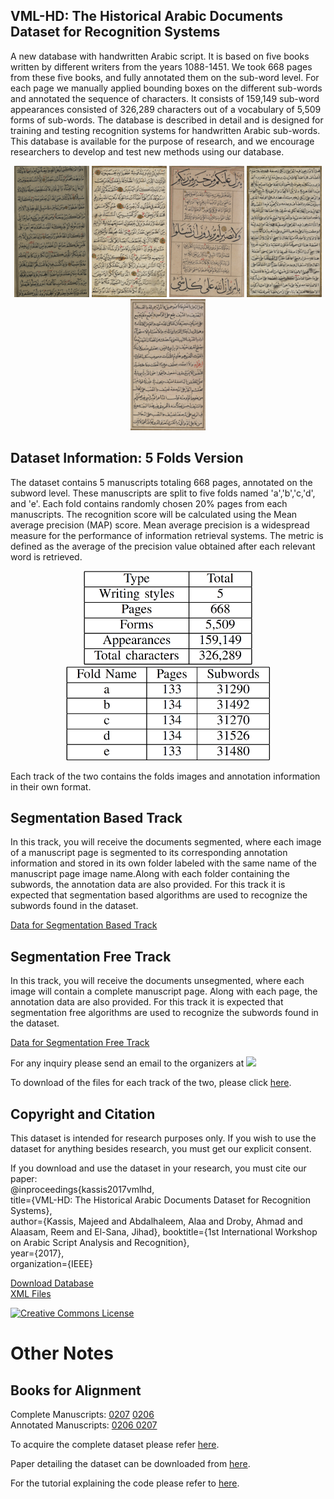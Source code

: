 ## VML-HD: The Historical Arabic Documents Dataset for Recognition Systems

A new database with handwritten Arabic script. It is based on five books written by different writers from the years 1088-1451\. We took 668 pages from these five books, and fully annotated them on the sub-word level. For each page we manually applied bounding boxes on the different sub-words and annotated the sequence of characters. It consists of 159,149 sub-word appearances consisted of 326,289 characters out of a vocabulary of 5,509 forms of sub-words. The database is described in detail and is designed for training and testing recognition systems for handwritten Arabic sub-words. This database is available for the purpose of research, and we encourage researchers to develop and test new methods using our database.

<p align="center">
<img src="writingStyle/3249138.png" width="120" height="210" />
<img src="writingStyle/3158466.png" width="120" height="210" />
<img src="writingStyle/3157556.png" width="120" height="210" />
<img src="writingStyle/3368132.png" width="120" height="210" />
<img src="writingStyle/3426930.png" width="120" height="210" />
</p>

## Dataset Information: 5 Folds Version

The dataset contains 5 manuscripts totaling 668 pages, annotated on the subword level. These manuscripts are split to five folds named 'a','b','c,'d', and 'e'. Each fold contains randomly chosen 20% pages from each manuscripts. The recognition score will be calculated using the Mean average precision (MAP) score. Mean average precision is a widespread measure for the performance of information retrieval systems. The metric is defined as the average of the precision value obtained after each relevant word is retrieved.  

<p align="center">
  <img src="dataset.png" height="150" />
  <img src="folds.png" height="150" />
</p>

Each track of the two contains the folds images and annotation information in their own format.  

## Segmentation Based Track

In this track, you will receive the documents segmented, where each image of a manuscript page is segmented to its corresponding annotation information and stored in its own folder labeled with the same name of the manuscript page image name.Along with each folder containing the subwords, the annotation data are also provided. For this track it is expected that segmentation based algorithms are used to recognize the subwords found in the dataset.  

[Data for Segmentation Based Track](http://www.cs.bgu.ac.il/~vml/database/competition/segmentation_based.zip)  

## Segmentation Free Track

In this track, you will receive the documents unsegmented, where each image will contain a complete manuscript page. Along with each page, the annotation data are also provided. For this track it is expected that segmentation free algorithms are used to recognize the subwords found in the dataset.  

[Data for Segmentation Free Track](competition/segmentation_free.zip)  

For any inquiry please send an email to the organizers at ![](http://oldweb.cs.bgu.ac.il/image_cache/6cbce1d020c3238d0301fb48929367db)

To download of the files for each track of the two, please click [here](https://goo.gl/m4qD1E).


## Copyright and Citation

This dataset is intended for research purposes only. If you wish to use the dataset for anything besides research, you must get our explicit consent.

If you download and use the dataset in your research, you must cite our paper:  
@inproceedings{kassis2017vmlhd,  
title={VML-HD: The Historical Arabic Documents Dataset for Recognition Systems},  
author={Kassis, Majeed and Abdalhaleem, Alaa and Droby, Ahmad and Alaasam, Reem and El-Sana, Jihad}, booktitle={1st International Workshop on Arabic Script Analysis and Recognition},  
year={2017},  
organization={IEEE}

[Download Database](https://www.cs.bgu.ac.il/~vml/database/VML-HD/VML-HD.zip)  
[XML Files](https://www.cs.bgu.ac.il/~vml/database/VML-HD/xmlFiles.rar)

[![Creative Commons License](https://i.creativecommons.org/l/by-nc-nd/4.0/80x15.png)](http://creativecommons.org/licenses/by-nc-nd/4.0/)
# Other Notes
## Books for Alignment

Complete Manuscripts: [0207](https://www.cs.bgu.ac.il/~majeek/dataset/0207.rar) [0206](https://www.cs.bgu.ac.il/~majeek/dataset/0206.rar)  
Annotated Manuscripts: [0206 0207](https://www.cs.bgu.ac.il/~majeek/dataset/0206_0207_annotated.rar)</div>

To acquire the complete dataset please refer [here](https://www.cs.bgu.ac.il/~majeek/#dataset).

Paper detailing the dataset can be downloaded from [here](https://www.cs.bgu.ac.il/~majeek/#publications).

For the tutorial explaining the code please refer to [here](https://majeek.github.io/tutorials/vmlHD/).
